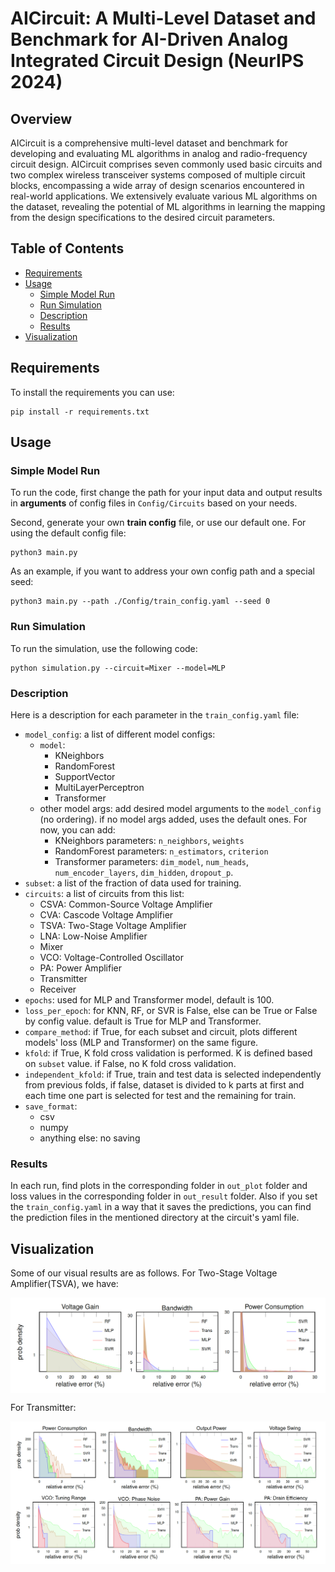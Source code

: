 # AICircuit: A Multi-Level Dataset and Benchmark for AI-Driven Analog Integrated Circuit Design (NeurIPS 2024)

## Overview

AICircuit is a comprehensive multi-level dataset and benchmark for developing and evaluating ML algorithms in analog and radio-frequency circuit design. AICircuit comprises seven commonly used basic circuits and two complex wireless transceiver systems composed of multiple circuit blocks, encompassing a wide array of design scenarios encountered in real-world applications. We extensively evaluate various ML algorithms on the dataset, revealing the potential of ML algorithms in learning the mapping from the design specifications to the desired circuit parameters. 

## Table of Contents

  * [Requirements](#requirements)
  * [Usage](#usage)
    * [Simple Model Run](#simple-model-run)
    * [Run Simulation](#run-simulation)
    * [Description](#description)
    * [Results](#results)
  * [Visualization](#visualization)
  <!-- * [Contributors](#contributors) -->
  <!-- * [Documentation](#documentation)
  * [Where to ask for help](#where-to-ask-for-help) -->

## Requirements

To install the requirements you can use:

```
pip install -r requirements.txt
```

## Usage

### Simple Model Run
To run the code, first change the path for your input data and output results in **arguments** of config files in `Config/Circuits` based on your needs. <br>

Second, generate your own **train config** file, or use our default one. For using the default config file:

```
python3 main.py
```

As an example, if you want to address your own config path and a special seed:

```
python3 main.py --path ./Config/train_config.yaml --seed 0
```

### Run Simulation

To run the simulation, use the following code:

```
python simulation.py --circuit=Mixer --model=MLP
```

### Description
Here is a description for each parameter in the `train_config.yaml` file:

  * `model_config`: a list of different model configs:
    * `model`: 
      * KNeighbors
      * RandomForest
      * SupportVector
      * MultiLayerPerceptron
      * Transformer
    * other model args: add desired model arguments to the `model_config` (no ordering). if no model args added, uses the default ones. For now, you can add:
      * KNeighbors parameters: `n_neighbors`, `weights`
      * RandomForest parameters: `n_estimators`, `criterion`
      * Transformer parameters: `dim_model`, `num_heads`, `num_encoder_layers`, `dim_hidden`, `dropout_p`. 
  * `subset`: a list of the fraction of data used for training.
  * `circuits`: a list of circuits from this list:
    * CSVA: Common-Source Voltage Amplifier
    * CVA: Cascode Voltage Amplifier
    * TSVA: Two-Stage Voltage Amplifier
    * LNA: Low-Noise Amplifier
    * Mixer
    * VCO: Voltage-Controlled Oscillator
    * PA: Power Amplifier
    * Transmitter
    * Receiver
  * `epochs`: used for MLP and Transformer model, default is 100.
  * `loss_per_epoch`: for KNN, RF, or SVR is False, else can be True or False by config value. default is True for MLP and Transformer.
  * `compare_method`: if True, for each subset and circuit, plots different models' loss (MLP and Transformer) on the same figure. 
  * `kfold`: if True, K fold cross validation is performed. K is defined based on `subset` value. if False, no K fold cross validation.
  * `independent_kfold`: if True, train and test data is selected independently from previous folds, if false, dataset is divided to k parts at first and each time one part is selected for test and the remaining for train.
  * `save_format`: 
    * csv
    * numpy
    * anything else: no saving

### Results
 
In each run, find plots in the corresponding folder in `out_plot` folder and loss values in the corresponding folder in `out_result` folder. Also if you set the `train_config.yaml` in a way that it saves the predictions, you can find the prediction files in the mentioned directory at the circuit's yaml file.

## Visualization
 
Some of our visual results are as follows. For Two-Stage Voltage Amplifier(TSVA), we have:

<img align="center" src="Images/TSVA.png">

For Transmitter:

<img align="center" src="Images/Transmitter.png">

<!-- ## Documentation
  
  For more details, visit our paper [here](link).

## Where to ask for help

If you have any questions, feel free to open a [discussion](https://github.com/AsalMehradfar/AICircuit/discussions) and ask your question. -->

<!-- ## Contributors

[Asal Mehradfar](https://github.com/AsalMehradfar), [Xuzhe Zhao](https://github.com/XuzheZ827), [Yue Niu](https://github.com/yuehniu), [Sara Babakniya](https://github.com/SaraBabakN), [Mahdi Alesheikh](https://github.com/malshei), [Hamidreza Aghasi](https://hie.eng.uci.edu/), [Salman Avestimehr](https://www.avestimehr.com/) -->
